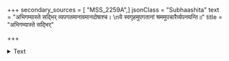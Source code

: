 +++
secondary_sources = [ "MSS_2259A",]
jsonClass = "Subhaashita"
text = "अभिगम्यास्ते सद्भिर् व्यपगतमानावमानदोषाश्च।  \nये स्वगृहमुपगतानां श्रममुपचारैर्व्यपनयन्ति॥"
title = "अभिगम्यास्ते सद्भिर्"

+++

<details><summary>Text</summary>

अभिगम्यास्ते सद्भिर् व्यपगतमानावमानदोषाश्च।  
ये स्वगृहमुपगतानां श्रममुपचारैर्व्यपनयन्ति॥
</details>
